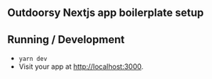## Outdoorsy Nextjs app boilerplate setup

## Running / Development

* `yarn dev`
* Visit your app at [http://localhost:3000](http://localhost:3000).